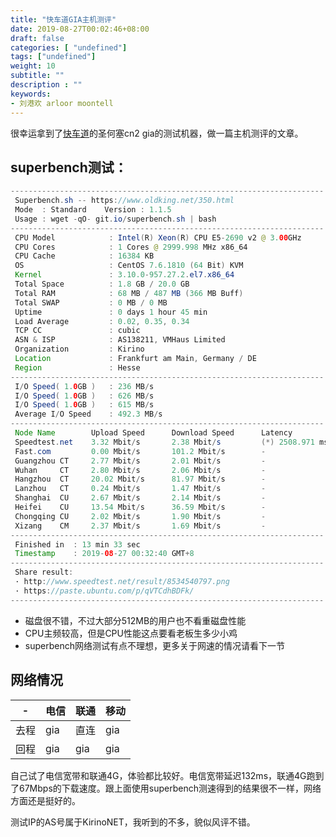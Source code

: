 ```yaml
---
title: "快车道GIA主机测评"
date: 2019-08-27T00:02:46+08:00
draft: false
categories: [ "undefined"]
tags: ["undefined"]
weight: 10
subtitle: ""
description : ""
keywords:
- 刘港欢 arloor moontell
---
```


很幸运拿到了[快车道](https://kuaichedao.co/)的圣何塞cn2 gia的测试机器，做一篇主机测评的文章。
<!--more-->

## superbench测试：

```java
----------------------------------------------------------------------
 Superbench.sh -- https://www.oldking.net/350.html
 Mode  : Standard    Version : 1.1.5
 Usage : wget -qO- git.io/superbench.sh | bash
----------------------------------------------------------------------
 CPU Model            : Intel(R) Xeon(R) CPU E5-2690 v2 @ 3.00GHz
 CPU Cores            : 1 Cores @ 2999.998 MHz x86_64
 CPU Cache            : 16384 KB
 OS                   : CentOS 7.6.1810 (64 Bit) KVM
 Kernel               : 3.10.0-957.27.2.el7.x86_64
 Total Space          : 1.8 GB / 20.0 GB
 Total RAM            : 68 MB / 487 MB (366 MB Buff)
 Total SWAP           : 0 MB / 0 MB
 Uptime               : 0 days 1 hour 45 min
 Load Average         : 0.02, 0.35, 0.34
 TCP CC               : cubic
 ASN & ISP            : AS138211, VMHaus Limited
 Organization         : Kirino
 Location             : Frankfurt am Main, Germany / DE
 Region               : Hesse
----------------------------------------------------------------------
 I/O Speed( 1.0GB )   : 236 MB/s
 I/O Speed( 1.0GB )   : 626 MB/s
 I/O Speed( 1.0GB )   : 615 MB/s
 Average I/O Speed    : 492.3 MB/s
----------------------------------------------------------------------
 Node Name        Upload Speed      Download Speed      Latency
 Speedtest.net    3.32 Mbit/s       2.38 Mbit/s         (*) 2508.971 ms
 Fast.com         0.00 Mbit/s       101.2 Mbit/s        -
 Guangzhou CT     2.77 Mbit/s       2.01 Mbit/s         -
 Wuhan     CT     2.80 Mbit/s       2.06 Mbit/s         -
 Hangzhou  CT     20.02 Mbit/s      81.97 Mbit/s        -
 Lanzhou   CT     0.24 Mbit/s       1.47 Mbit/s         -
 Shanghai  CU     2.67 Mbit/s       2.14 Mbit/s         -
 Heifei    CU     13.54 Mbit/s      36.59 Mbit/s        -
 Chongqing CU     2.02 Mbit/s       1.90 Mbit/s         -
 Xizang    CM     2.37 Mbit/s       1.69 Mbit/s         -
----------------------------------------------------------------------
 Finished in  : 13 min 33 sec
 Timestamp    : 2019-08-27 00:32:40 GMT+8
----------------------------------------------------------------------
 Share result:
 · http://www.speedtest.net/result/8534540797.png
 · https://paste.ubuntu.com/p/qVTCdhBDFk/
----------------------------------------------------------------------
```

- 磁盘很不错，不过大部分512MB的用户也不看重磁盘性能
- CPU主频较高，但是CPU性能这点要看老板生多少小鸡
- superbench网络测试有点不理想，更多关于网速的情况请看下一节



## 网络情况

|-|电信|联通|移动|
|---|---|---|---|
|去程|gia|直连|gia|
|回程|gia|gia|gia|

自己试了电信宽带和联通4G，体验都比较好。电信宽带延迟132ms，联通4G跑到了67Mbps的下载速度。跟上面使用superbench测速得到的结果很不一样，网络方面还是挺好的。

测试IP的AS号属于KirinoNET，我听到的不多，貌似风评不错。

